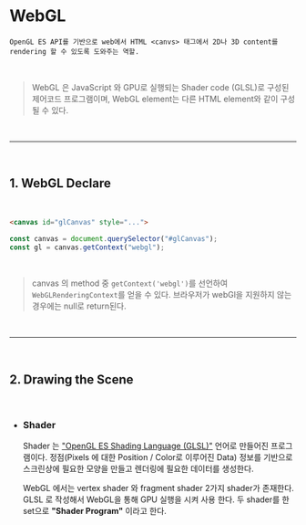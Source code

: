# WebGL

```
OpenGL ES API를 기반으로 web에서 HTML <canvs> 태그에서 2D나 3D content를 rendering 할 수 있도록 도와주는 역할.
```

<br/>

> WebGL 은 JavaScript 와 GPU로 실행되는 Shader code (GLSL)로 구성된 제어코드 프로그램이며, WebGL element는 다른 HTML element와 같이 구성될 수 있다.

<br/>

<hr/>

<br/>

## 1. WebGL Declare

<br/>

```HTML
<canvas id="glCanvas" style="...">
```

```javascript
const canvas = document.querySelector("#glCanvas");
const gl = canvas.getContext("webgl");
```

<br/>

> canvas 의 method 중 `getContext('webgl')`를 선언하여 `WebGLRenderingContext`를 얻을 수 있다. 브라우저가 webGl을 지원하지 않는 경우에는 null로 return된다.

<br/>

<hr/>
<br/>

## 2. Drawing the Scene

<br/>

- ### Shader

  Shader 는 ["OpenGL ES Shading Language (GLSL)"](https://registry.khronos.org/OpenGL/specs/es/3.2/GLSL_ES_Specification_3.20.pdf) 언어로 만들어진 프로그램이다.
  정점(Pixels 에 대한 Position / Color로 이루어진 Data) 정보를 기반으로 스크린상에 필요한 모양을 만들고 렌더링에 필요한 데이터를 생성한다.

  WebGL 에서는 vertex shader 와 fragment shader 2가지 shader가 존재한다.
  GLSL 로 작성해서 WebGL을 통해 GPU 실행을 시켜 사용 한다. 두 shader를 한 set으로
  **"Shader Program"** 이라고 한다.
